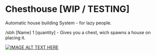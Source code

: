 # Chesthouse [WIP / TESTING]
Automatic house building System - for lazy people.

/sbh [Name] 1 [quantity] - Gives you a chest, wich spawns a house on placing it.

[![IMAGE ALT TEXT HERE](https://img.youtube.com/vi/xRGJx4f53G0/0.jpg)](https://www.youtube.com/watch?v=xRGJx4f53G0)
